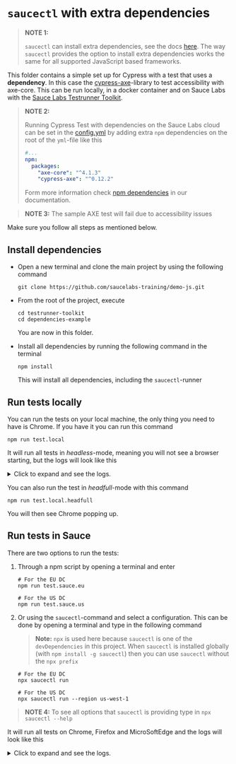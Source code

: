 # `saucectl` with extra dependencies
> **NOTE 1:**
> 
> `saucectl` can install extra dependencies, see the docs
> [here](https://docs.saucelabs.com/testrunner-toolkit/configuration/index.html#set-npm-packages-in-configyml). The way
> `saucectl` provides the option to install extra dependencies works the same for all supported JavaScript based
> frameworks.

This folder contains a simple set up for Cypress with a test that uses a **dependency**. In this case the 
[cypress-axe](https://github.com/component-driven/cypress-axe/)-library to test accessibility with axe-core.
This can be run locally, in a docker container and on Sauce Labs with the
[Sauce Labs Testrunner Toolkit](https://docs.saucelabs.com/testrunner-toolkit/index.html).

> **NOTE 2:**
> 
>Running Cypress Test with dependencies on the Sauce Labs cloud can be set in the [config.yml](./.sauce/config.yml) by
> adding extra `npm` dependencies on the root of the `yml`-file like this
> ```yaml
> #...
> npm:
>   packages:
>     "axe-core": "^4.1.3"
>     "cypress-axe": "^0.12.2"
> ```
> Form more information check [npm dependencies](https://docs.saucelabs.com/testrunner-toolkit/configuration/common-syntax#npm)
> in our documentation.

> **NOTE 3:** The sample AXE test will fail due to accessibility issues

Make sure you follow all steps as mentioned below.

## Install dependencies
- Open a new terminal and clone the main project by using the following command

  `git clone https://github.com/saucelabs-training/demo-js.git`

- From the root of the project, execute

  ```shell
  cd testrunner-toolkit
  cd dependencies-example
  ```

  You are now in this folder.
- Install all dependencies by running the following command in the terminal

  `npm install`

  This will install all dependencies, including the `saucectl`-runner

## Run tests locally
You can run the tests on your local machine, the only thing you need to have is Chrome. If you have it you can run this 
command

    npm run test.local

It will run all tests in *headless*-mode, meaning you will not see a browser starting, but the logs will look like this

<details>
 <summary>Click to expand and see the logs.</summary>

```log
npm run test.local

> cypress-1@1.0.0 test.local
> npx cypress run

It looks like this is your first time using Cypress: 7.6.0

✔  Verified Cypress! /Users/wimselles/Library/Caches/Cypress/7.6.0/Cypress.app

Opening Cypress...

====================================================================================================

  (Run Starting)

  ┌────────────────────────────────────────────────────────────────────────────────────────────────┐
  │ Cypress:    7.6.0                                                                              │
  │ Browser:    Electron 89 (headless)                                                             │
  │ Specs:      1 found (axe.spec.js)                                                              │
  └────────────────────────────────────────────────────────────────────────────────────────────────┘


────────────────────────────────────────────────────────────────────────────────────────────────────
                                                                                                    
  Running:  axe.spec.js                                                                     (1 of 1)


  Axe Login test
    1) should be able to test loading of login page


  0 passing (2s)
  1 failing

  1) Axe Login test
       should be able to test loading of login page:
     AssertionError: 6 accessibility violations were detected: expected 6 to equal 0
      at Context.eval (https://www.saucedemo.com/__cypress/tests?p=cypress/support/e2e.js:37605:20)




  (Results)

  ┌────────────────────────────────────────────────────────────────────────────────────────────────┐
  │ Tests:        1                                                                                │
  │ Passing:      0                                                                                │
  │ Failing:      1                                                                                │
  │ Pending:      0                                                                                │
  │ Skipped:      0                                                                                │
  │ Screenshots:  1                                                                                │
  │ Video:        true                                                                             │
  │ Duration:     2 seconds                                                                        │
  │ Spec Ran:     axe.spec.js                                                                      │
  └────────────────────────────────────────────────────────────────────────────────────────────────┘


  (Screenshots)

  -  /sauce-training/demo-js/testrunner-toolkit/dependencie    (1920x1080)
     s-example/cypress/screenshots/axe.spec.js/Axe Login test -- should be able to te               
     st loading of login page (failed).png                                                          


  (Video)

  -  Started processing:  Compressing to 32 CRF                                                     
  -  Finished processing: /sauce-training/demo-js/testrunne     (1 second)
                          r-toolkit/dependencies-example/cypress/videos/axe.spec.js.m               
                          p4                                                                        


====================================================================================================

  (Run Finished)


       Spec                                              Tests  Passing  Failing  Pending  Skipped  
  ┌────────────────────────────────────────────────────────────────────────────────────────────────┐
  │ ✖  axe.spec.js                              00:02        1        -        1        -        - │
  └────────────────────────────────────────────────────────────────────────────────────────────────┘
    ✖  1 of 1 failed (100%)                     00:02        1        -        1        -        - 
 ```
</details>

You can also run the test in *headfull*-mode with this command

    npm run test.local.headfull
    
You will then see Chrome popping up.

## Run tests in Sauce
There are two options to run the tests:
1. Through a npm script by opening a terminal and enter

     ```shell
     # For the EU DC
     npm run test.sauce.eu
     
     # For the US DC
     npm run test.sauce.us
     ```

1. Or using the `saucectl`-command and select a configuration. This can be done by opening a terminal and type in the
   following command

   > **Note:** `npx` is used here because `saucectl` is one of the `devDependencies` in this project. When `saucectl`
   > is installed globally (with `npm install -g saucectl`) then you can use `saucectl` without the `npx prefix`
    ```shell
    # For the EU DC
    npx saucectl run
     
    # For the US DC
    npx saucectl run --region us-west-1
    ```

> **NOTE 4:** To see all options that `saucectl` is providing type in `npx saucectl --help`

It will run all tests on Chrome, Firefox and MicroSoftEdge and the logs will look like this

<details>
 <summary>Click to expand and see the logs.</summary>

```log
npm run test.sauce.eu

> cypress-1@1.0.0 test.sauce.eu
> DATE=\"$(date)\" npx saucectl run

Running version 0.52.3
11:58:29 WRN 'rootDir' is not defined. Using the current working directory instead (equivalent to 'rootDir: .'). Please set 'rootDir' explicitly in your config!
11:58:29 INF Running Cypress in Sauce Labs

                                        (.                          
                                       #.                           
                                       #.                           
                           .####################                    
                         #####////////*******/######                
                       .##///////*****************###/              
                      ,###////*********************###              
                      ####//***********************####             
                       ###/************************###              
                        ######********************###. ##           
                           (########################  ##     ##     
                                   ,######(#*         ##*   (##     
                               /############*          #####        
                           (########(  #########(    ###            
                         .#######,    */  ############              
                      ,##########  %#### , ########*                
                    *### .#######/  ##  / ########                  
                   ###   .###########//###########                  
               ######     ########################                  
             (#(    *#(     #######.    (#######                    
                    ##,    /########    ########                    
                           *########    ########                    

   _____        _    _  _____ ______    _____ _      ____  _    _ _____  
  / ____|  /\  | |  | |/ ____|  ____|  / ____| |    / __ \| |  | |  __ \ 
 | (___   /  \ | |  | | |    | |__    | |    | |   | |  | | |  | | |  | |
  \___ \ / /\ \| |  | | |    |  __|   | |    | |   | |  | | |  | | |  | |
  ____) / ____ \ |__| | |____| |____  | |____| |___| |__| | |__| | |__| |
 |_____/_/    \_\____/ \_____|______|  \_____|______\____/ \____/|_____/

11:58:29 INF Project archived. durationMs=6 size=59946
11:58:29 INF Checking if /var/folders/vg/lfm83td92t921fbqjrxrs4ym0000gp/T/saucectl-app-payload879868874/app.zip has already been uploaded previously
11:58:30 INF Project uploaded. durationMs=401 storageId=67151189-af24-4320-b427-ab8673002caa
11:58:30 INF Launching workers. concurrency=2
11:58:30 INF Starting suite. region=eu-central-1 suite="Swag Labs Login Axe Test"
11:58:32 INF Suite started. browser=chrome platform="Windows 10" suite="Swag Labs Login Axe Test" url=https://app.eu-central-1.saucelabs.com/tests/1f994b76f18848799d35e505e5f6e505
11:58:40 INF Suites in progress: 1
11:58:50 INF Suites in progress: 1
11:59:00 INF Suites in progress: 1
11:59:10 INF Suites in progress: 1
11:59:18 ERR Suite finished. passed=false suite="Swag Labs Login Axe Test" url=https://app.eu-central-1.saucelabs.com/tests/1f994b76f18848799d35e505e5f6e505
11:59:18 INF console.log output: 
Sauce Cypress Runner 7.1.1
Preparing npm environment

Installing packages: axe-core@^4.1.3 cypress-axe@^0.12.2
npm WARN read-shrinkwrap This version of npm is compatible with lockfileVersion@1, but package-lock.json was generated for lockfileVersion@2. I'll try to do my best with it!
npm WARN cypress-axe@0.12.2 requires a peer of cypress@^3 || ^4 || ^5 || ^6 but none is installed. You must install peer dependencies yourself.
npm WARN cypress-1@1.0.0 No repository field.

+ axe-core@4.2.3
+ cypress-axe@0.12.2
added 2 packages from 5 contributors in 1.915s

Couldn't determine Mocha version

====================================================================================================

  (Run Starting)

  ┌────────────────────────────────────────────────────────────────────────────────────────────────┐
  │ Cypress:    7.3.0                                                                              │
  │ Browser:    Custom Chrome 91                                                                   │
  │ Specs:      1 found (axe.spec.js)                                                              │
  └────────────────────────────────────────────────────────────────────────────────────────────────┘


────────────────────────────────────────────────────────────────────────────────────────────────────
                                                                                                    
  Running:  axe.spec.js                                                                     (1 of 1)
- expected:  0
+ actual:  6
  81 |         .then(function (violations) {
  82 |         if (!skipFailures) {
> 83 |             assert.equal(violations.length, 0, violations.length + " accessibility violation" + (violations.length === 1 ? '' : 's') + " " + (violations.length === 1 ? 'was' : 'were') + " detected");
     | ^
  84 |         }
  85 |         else if (violations.length) {
  86 |             Cypress.log({
6 accessibility violations were detected: expected 6 to equal 0

  (Results)

  ┌────────────────────────────────────────────────────────────────────────────────────────────────┐
  │ Tests:        1                                                                                │
  │ Passing:      0                                                                                │
  │ Failing:      1                                                                                │
  │ Pending:      0                                                                                │
  │ Skipped:      0                                                                                │
  │ Screenshots:  1                                                                                │
  │ Video:        false                                                                            │
  │ Duration:     6 seconds                                                                        │
  │ Spec Ran:     axe.spec.js                                                                      │
  └────────────────────────────────────────────────────────────────────────────────────────────────┘


  (Screenshots)

  -  c:\chef\payload\__project__\__assets__\axe.spec.js\Axe Login test -- should be a     (1400x933)
     ble to test loading of login page (failed).png                                                 


====================================================================================================

  (Run Finished)


       Spec                                              Tests  Passing  Failing  Pending  Skipped  
  ┌────────────────────────────────────────────────────────────────────────────────────────────────┐
  │ ×  axe.spec.js                              00:06        1        -        1        -        - │
  └────────────────────────────────────────────────────────────────────────────────────────────────┘
    ×  1 of 1 failed (100%)                     00:06        1        -        1        -        -  

 suite="Swag Labs Login Axe Test"

       Name                                Duration    Status    Browser      Platform    
──────────────────────────────────────────────────────────────────────────────────────────
  ✖    Swag Labs Login Axe Test                 47s    failed    chrome 91    Windows 10  
──────────────────────────────────────────────────────────────────────────────────────────
  ✖    1 of 1 suites have failed (100%)         47s 
```
</details>
